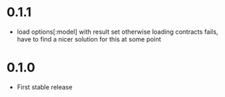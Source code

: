 # 0.1.1

* load options[:model] with result set otherwise loading contracts fails, have to find a nicer solution for this at some point

# 0.1.0

* First stable release
